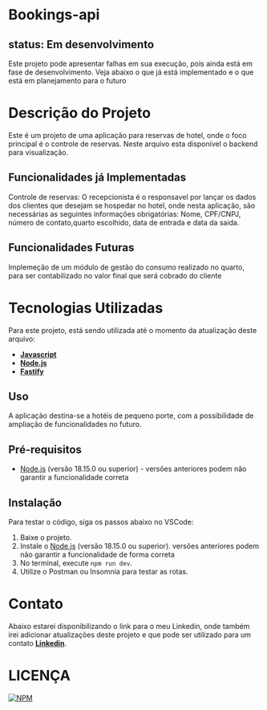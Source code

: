 # Bookings-api

## status: Em desenvolvimento
Este projeto pode apresentar falhas em sua execução, pois ainda está em fase de desenvolvimento. Veja abaixo o que já está implementado e o que está em planejamento para o futuro


# Descrição do Projeto
Este é um projeto de uma aplicação para reservas de hotel, onde o foco principal é o controle de reservas. Neste arquivo esta disponível o backend para visualização.

## Funcionalidades já Implementadas
Controle de reservas: O recepcionista é o responsavel por lançar os dados dos clientes que desejam se hospedar no hotel, onde nesta aplicação, são necessárias as seguintes informações obrigatórias: Nome, CPF/CNPJ, número de contato,quarto escolhido, data de entrada e data da saida.

## Funcionalidades Futuras
Implemeção de um módulo de gestão do consumo realizado no quarto, para ser contabilizado no valor final que será cobrado do cliente

# Tecnologias Utilizadas

Para este projeto, está sendo utilizada até o momento da atualização deste arquivo:
- [**Javascript**](https://developer.mozilla.org/pt-BR/docs/Web/JavaScript)
- [**Node.js**](https://nodejs.org/)
- [**Fastify**](https://www.fastify.io/)


## Uso
A aplicação destina-se a hotéis de pequeno porte, com a possibilidade de ampliação de funcionalidades no futuro.


## Pré-requisitos
- [Node.js](https://nodejs.org/) (versão 18.15.0 ou superior) - versões anteriores podem não garantir a funcionalidade correta

## Instalação 
Para testar o código, siga os passos abaixo no VSCode:
1. Baixe o projeto.
2. Instale o [Node.js](https://nodejs.org/) (versão 18.15.0 ou superior). versões anteriores podem não garantir a funcionalidade de forma correta
3. No terminal, execute `npm run dev`.
4. Utilize o Postman ou Insomnia para testar as rotas.
 
# Contato
Abaixo estarei disponibilizando o link para o meu Linkedin, onde também irei adicionar atualizações deste projeto e que pode ser utilizado para um contato 
[**Linkedin**](https://www.linkedin.com/in/lucas-pereira-0470aa227/).

# LICENÇA
[![NPM](https://img.shields.io/npm/l/react)](https://github.com/elucaspereira/reserva-hotel/blob/main/LICENSE)